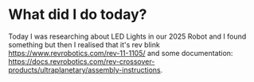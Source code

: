 # What did I do today?
Today I was researching about LED Lights in our 2025 Robot and I found something but then I realised that it's rev blink https://www.revrobotics.com/rev-11-1105/  and some documentation: https://docs.revrobotics.com/rev-crossover-products/ultraplanetary/assembly-instructions.

